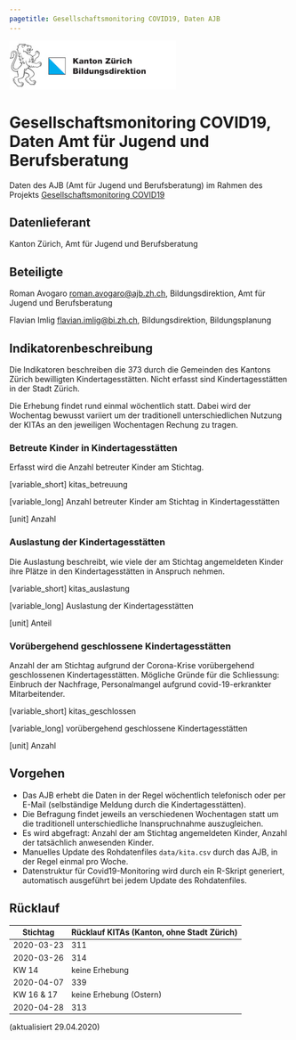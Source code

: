 ```yaml
---
pagetitle: Gesellschaftsmonitoring COVID19, Daten AJB
---
```


![](https://github.com/bildungsmonitoringZH/bildungsmonitoringZH.github.io/raw/master/assets/ktzh_bi_logo_de-300x88.jpg)

# Gesellschaftsmonitoring COVID19, Daten Amt für Jugend und Berufsberatung 

Daten des AJB (Amt für Jugend und Berufsberatung) im Rahmen des Projekts [Gesellschaftsmonitoring COVID19](https://statistikzh.github.io/covid19monitoring/)

## Datenlieferant

Kanton Zürich, Amt für Jugend und Berufsberatung 

## Beteiligte

Roman Avogaro <roman.avogaro@ajb.zh.ch>, Bildungsdirektion, Amt für Jugend und Berufsberatung

Flavian Imlig <flavian.imlig@bi.zh.ch>, Bildungsdirektion, Bildungsplanung

## Indikatorenbeschreibung

Die Indikatoren beschreiben die 373 durch die Gemeinden des Kantons Zürich bewilligten Kindertagesstätten. Nicht erfasst sind Kindertagesstätten in der Stadt Zürich.

Die Erhebung findet rund einmal wöchentlich statt. Dabei wird der Wochentag bewusst variiert um der traditionell unterschiedlichen Nutzung der KITAs an den jeweiligen Wochentagen Rechung zu tragen.

### Betreute Kinder in Kindertagesstätten

Erfasst wird die Anzahl betreuter Kinder am Stichtag.

[variable_short] kitas_betreuung

[variable_long] Anzahl betreuter Kinder am Stichtag in Kindertagesstätten

[unit] Anzahl

### Auslastung der Kindertagesstätten

Die Auslastung beschreibt, wie viele der am Stichtag angemeldeten Kinder ihre Plätze in den Kindertagesstätten in Anspruch nehmen.

[variable_short] kitas_auslastung

[variable_long] Auslastung der Kindertagesstätten

[unit] Anteil

### Vorübergehend geschlossene Kindertagesstätten

Anzahl der am Stichtag aufgrund der Corona-Krise vorübergehend geschlossenen Kindertagesstätten. Mögliche Gründe für die Schliessung: Einbruch der Nachfrage, Personalmangel aufgrund covid-19-erkrankter Mitarbeitender.  

[variable_short] kitas_geschlossen

[variable_long] vorübergehend geschlossene Kindertagesstätten 

[unit] Anzahl

## Vorgehen

* Das AJB erhebt die Daten in der Regel wöchentlich telefonisch oder per E-Mail (selbständige Meldung durch die Kindertagesstätten).
* Die Befragung findet jeweils an verschiedenen Wochentagen statt um die traditionell unterschiedliche Inanspruchnahme auszugleichen.
* Es wird abgefragt: Anzahl der am Stichtag angemeldeten Kinder, Anzahl der tatsächlich anwesenden Kinder.
* Manuelles Update des Rohdatenfiles `data/kita.csv` durch das AJB, in der Regel einmal pro Woche.
* Datenstruktur für Covid19-Monitoring wird durch ein R-Skript generiert, automatisch ausgeführt bei jedem Update des Rohdatenfiles.

## Rücklauf

Stichtag | Rücklauf KITAs (Kanton, ohne Stadt Zürich)
----- | -----
2020-03-23 | 311
2020-03-26 | 314
KW 14 | keine Erhebung
2020-04-07 | 339
KW 16 & 17 | keine Erhebung (Ostern)
2020-04-28 | 313

(aktualisiert 29.04.2020)
